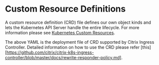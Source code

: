 # **Custom Resource Definitions**

A custom resource definition (CRD) file defines our own object kinds and lets the Kubernetes API Server handle the entire lifecycle. For more information please see [Kubernetes Custom Resources](https://kubernetes.io/docs/concepts/extend-kubernetes/api-extension/custom-resources/).

The above YAML is the deployment file of CRD supported by Citrix Ingress Controller. Detailed information on how to use the CRD please refer [this][https://github.com/citrix/citrix-k8s-ingress-controller/blob/master/docs/rewrite-responder-policy.md].
